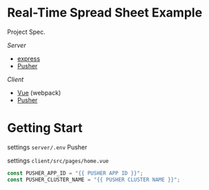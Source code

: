 # Real-Time Spread Sheet Example

Project Spec.

_Server_

- [express](https://expressjs.com/ko/)
- [Pusher](https://pusher.com/channels?campaignid=916184871&utm_source=adwords&utm_medium=cpc&utm_campaign=Brand_Pusher_Exact&utm_term=pusher&utm_creative=264949032465&gclid=CjwKCAjwyo36BRAXEiwA24CwGfqvVfvQvyWOr9FGsADpsQ_Xk89XZuUJiugtrbBwc8LUQvR5Wz2UShoC0DwQAvD_BwE)

_Client_

- [Vue](https://kr.vuejs.org/v2/guide/index.html) (webpack)
- [Pusher](https://pusher.com/channels?campaignid=916184871&utm_source=adwords&utm_medium=cpc&utm_campaign=Brand_Pusher_Exact&utm_term=pusher&utm_creative=264949032465&gclid=CjwKCAjwyo36BRAXEiwA24CwGfqvVfvQvyWOr9FGsADpsQ_Xk89XZuUJiugtrbBwc8LUQvR5Wz2UShoC0DwQAvD_BwE)

# Getting Start

settings `server/.env` Pusher

settings `client/src/pages/home.vue`

```javascript
const PUSHER_APP_ID = "{{ PUSHER APP ID }}";
const PUSHER_CLUSTER_NAME = "{{ PUSHER CLUSTER NAME }}";
```
